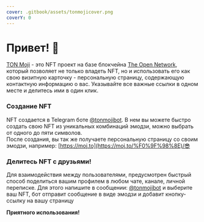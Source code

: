 ```yaml
---
cover: .gitbook/assets/tonmojicover.png
coverY: 0
---
```


# Привет! 👋

[TON Moji](https://t.me/tonmoji) - это NFT проект на базе блокчейна [The Open Network](https://ton.org), который позволяет не только владеть NFT, но и использовать его как свою визитную карточку - персональную страницу, содержающую контактную информацию о вас. Указывайте все важные ссылки в одном месте и делитесь ими в один клик.

### Создание NFT

NFT создается в Telegram боте [@tonmojibot](https://t.me/tonmojibot). В нем вы можете быстро создать свою NFT из уникальных комбинаций эмодзи, можно выбрать от одного до пяти символов.\
После создания, вы так же получаете персональную страницу со своим эмодзи, например: [https://moj.to](https://moj.to/%F0%9F%98%8E)/😎

### Делитесь NFT с друзьями!

Для взаимодействия между пользователями, предусмотрен быстрый способ поделиться вашим профилем в любом чате, канале, личной переписке. Для этого напишите в сообщении: [@tonmojibot](https://t.me/tonmojibot) и выберите ваш NFT, бот отправит сообщение в виде эмодзи и добавит кнопку-ссылку на вашу страницу



**Приятного использования!**
